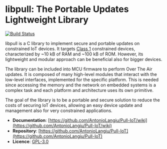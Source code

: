 # libpull: The Portable Updates Lightweight Library

[![Build Status](https://travis-ci.com/AntonioLangiu/Pull-IoT.svg?token=wmyzpNgdG2qdqyV8yUxq&branch=master)](https://travis-ci.com/AntonioLangiu/Pull-IoT)

libpull is a C library to implement secure and portable updates on constrained IoT devices.
It targets [Class 1](https://tools.ietf.org/html/rfc7228#section-3)
constrained devices, characterized by ~10 kB of RAM and ~100 kB of ROM. 
However, its lightweight and modular approach can be beneficial also for bigger devices.

The library can be included into MCU firmware to perform
Over The Air updates. It is composed of many high-level
modules that interact with the low-level interfaces, implemented
for the specific platform. This is needed since
accessing the memory and the network on embedded systems
is a complex task and each platform and architecture uses its
own primitive.

The goal of the library is to be a portable and secure solution
to reduce the costs of securing IoT devices, allowing an easy
device update and management also for very
constrained applications.

 * **Documentation**: [https://github.com/AntonioLangiu/Pull-IoT/wiki](https://github.com/AntonioLangiu/Pull-IoT/wiki)
 * **Repository**: [https://github.com/AntonioLangiu/Pull-IoT](https://github.com/AntonioLangiu/Pull-IoT)
 * **Licence**: [GPL-3.0](https://github.com/AntonioLangiu/Pull-IoT/blob/master/LICENSE)
